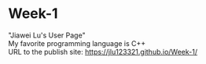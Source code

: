# Week-1
"Jiawei Lu's User Page" \
My favorite programming language is C++ \
URL to the publish site: https://jlu123321.github.io/Week-1/
